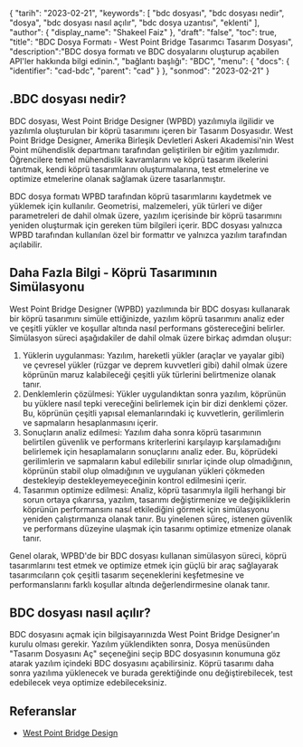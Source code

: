 {
"tarih": "2023-02-21",
  "keywords": [
"bdc dosyası",
"bdc dosyası nedir",
"dosya",
"bdc dosyası nasıl açılır",
"bdc dosya uzantısı",
"eklenti"
],
  "author": {
"display_name": "Shakeel Faiz"
},
"draft": "false",
"toc": true,
"title": "BDC Dosya Formatı - West Point Bridge Tasarımcı Tasarım Dosyası",
  "description":"BDC dosya formatı ve BDC dosyalarını oluşturup açabilen API'ler hakkında bilgi edinin.",
"bağlantı başlığı": "BDC",
  "menu": {
    "docs": {
      "identifier": "cad-bdc",
      "parent": "cad"
}
},
"sonmod": "2023-02-21"
}

## .BDC dosyası nedir?

BDC dosyası, West Point Bridge Designer (WPBD) yazılımıyla ilgilidir ve yazılımla oluşturulan bir köprü tasarımını içeren bir Tasarım Dosyasıdır. West Point Bridge Designer, Amerika Birleşik Devletleri Askeri Akademisi'nin West Point mühendislik departmanı tarafından geliştirilen bir eğitim yazılımıdır. Öğrencilere temel mühendislik kavramlarını ve köprü tasarım ilkelerini tanıtmak, kendi köprü tasarımlarını oluşturmalarına, test etmelerine ve optimize etmelerine olanak sağlamak üzere tasarlanmıştır.

BDC dosya formatı WPBD tarafından köprü tasarımlarını kaydetmek ve yüklemek için kullanılır. Geometrisi, malzemeleri, yük türleri ve diğer parametreleri de dahil olmak üzere, yazılım içerisinde bir köprü tasarımını yeniden oluşturmak için gereken tüm bilgileri içerir. BDC dosyası yalnızca WPBD tarafından kullanılan özel bir formattır ve yalnızca yazılım tarafından açılabilir.

## Daha Fazla Bilgi - Köprü Tasarımının Simülasyonu

West Point Bridge Designer (WPBD) yazılımında bir BDC dosyası kullanarak bir köprü tasarımını simüle ettiğinizde, yazılım köprü tasarımını analiz eder ve çeşitli yükler ve koşullar altında nasıl performans göstereceğini belirler. Simülasyon süreci aşağıdakiler de dahil olmak üzere birkaç adımdan oluşur:

1. Yüklerin uygulanması: Yazılım, hareketli yükler (araçlar ve yayalar gibi) ve çevresel yükler (rüzgar ve deprem kuvvetleri gibi) dahil olmak üzere köprünün maruz kalabileceği çeşitli yük türlerini belirtmenize olanak tanır.
2. Denklemlerin çözülmesi: Yükler uygulandıktan sonra yazılım, köprünün bu yüklere nasıl tepki vereceğini belirlemek için bir dizi denklemi çözer. Bu, köprünün çeşitli yapısal elemanlarındaki iç kuvvetlerin, gerilimlerin ve sapmaların hesaplanmasını içerir.
3. Sonuçların analiz edilmesi: Yazılım daha sonra köprü tasarımının belirtilen güvenlik ve performans kriterlerini karşılayıp karşılamadığını belirlemek için hesaplamaların sonuçlarını analiz eder. Bu, köprüdeki gerilimlerin ve sapmaların kabul edilebilir sınırlar içinde olup olmadığının, köprünün stabil olup olmadığının ve uygulanan yükleri çökmeden destekleyip destekleyemeyeceğinin kontrol edilmesini içerir.
4. Tasarımın optimize edilmesi: Analiz, köprü tasarımıyla ilgili herhangi bir sorun ortaya çıkarırsa, yazılım, tasarımı değiştirmenize ve değişikliklerin köprünün performansını nasıl etkilediğini görmek için simülasyonu yeniden çalıştırmanıza olanak tanır. Bu yinelenen süreç, istenen güvenlik ve performans düzeyine ulaşmak için tasarımı optimize etmenize olanak tanır.

Genel olarak, WPBD'de bir BDC dosyası kullanan simülasyon süreci, köprü tasarımlarını test etmek ve optimize etmek için güçlü bir araç sağlayarak tasarımcıların çok çeşitli tasarım seçeneklerini keşfetmesine ve performanslarını farklı koşullar altında değerlendirmesine olanak tanır.

## BDC dosyası nasıl açılır?

BDC dosyasını açmak için bilgisayarınızda West Point Bridge Designer'ın kurulu olması gerekir. Yazılım yüklendikten sonra, Dosya menüsünden "Tasarım Dosyasını Aç" seçeneğini seçip BDC dosyasının konumuna göz atarak yazılım içindeki BDC dosyasını açabilirsiniz. Köprü tasarımı daha sonra yazılıma yüklenecek ve burada gerektiğinde onu değiştirebilecek, test edebilecek veya optimize edebileceksiniz.

## Referanslar
* [West Point Bridge Design](https://stem.northeastern.edu/programs/ayp/fieldtrips/activities/wpbd/)
